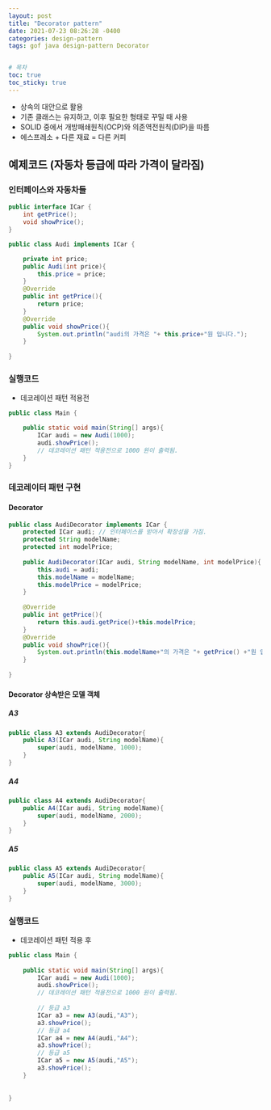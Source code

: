 ```yaml
---
layout: post
title: "Decorator pattern"
date: 2021-07-23 08:26:28 -0400
categories: design-pattern
tags: gof java design-pattern Decorator


# 목차
toc: true  
toc_sticky: true
---
```


- 상속의 대안으로 활용
- 기존 클래스는 유지하고, 이후 필요한 형태로 꾸밀 때 사용
- SOLID 중에서 개방패쇄원칙(OCP)와 의존역전원칙(DIP)을 따름
- 에스프레소 + 다른 재료 = 다른 커피
## 예제코드 (자동차 등급에 따라 가격이 달라짐)

### 인터페이스와 자동차들
```java
public interface ICar {
    int getPrice();
    void showPrice();
}
```

```java
public class Audi implements ICar {

    private int price;
    public Audi(int price){
        this.price = price;
    }
    @Override
    public int getPrice(){
        return price;
    }
    @Override
    public void showPrice(){
    	System.out.println("audi의 가격은 "+ this.price+"원 입니다.");
    }
    
}
```
### 실행코드
- 데코레이션 패턴 적용전
```java
public class Main {

    public static void main(String[] args){
    	ICar audi = new Audi(1000);
    	audi.showPrice();
    	// 데코레이션 패턴 적용전으로 1000 원이 출력됨.
    }
}
```

### 데코레이터  패턴 구현
#### Decorator
```java
public class AudiDecorator implements ICar {
    protected ICar audi; // 인터페이스를 받아서 확장성을 가짐.
    protected String modelName;
    protected int modelPrice;
    
    public AudiDecorator(ICar audi, String modelName, int modelPrice){
        this.audi = audi;
        this.modelName = modelName;
        this.modelPrice = modelPrice;
    }
    
    @Override
    public int getPrice(){
        return this.audi.getPrice()+this.modelPrice;
    }
    @Override
    public void showPrice(){
        System.out.println(this.modelName+"의 가격은 "+ getPrice() +"원 입니다.");
    }
    
}
```

#### Decorator 상속받은 모델 객체
##### A3
```java
public class A3 extends AudiDecorator{
    public A3(ICar audi, String modelName){
        super(audi, modelName, 1000);
    }
}
```        
##### A4
```java
public class A4 extends AudiDecorator{
    public A4(ICar audi, String modelName){
        super(audi, modelName, 2000);
    }
}
``` 
##### A5
```java
public class A5 extends AudiDecorator{
    public A5(ICar audi, String modelName){
        super(audi, modelName, 3000);
    }
}
```

### 실행코드
- 데코레이션 패턴 적용 후
```java
public class Main {
   
    public static void main(String[] args){
    	ICar audi = new Audi(1000);
    	audi.showPrice();
    	// 데코레이션 패턴 적용전으로 1000 원이 출력됨.
        
        // 등급 a3
        ICar a3 = new A3(audi,"A3");
        a3.showPrice();
        // 등급 a4
        ICar a4 = new A4(audi,"A4");
        a3.showPrice();
        // 등급 a5
        ICar a5 = new A5(audi,"A5");
        a3.showPrice();
    }
    
    
}
```



